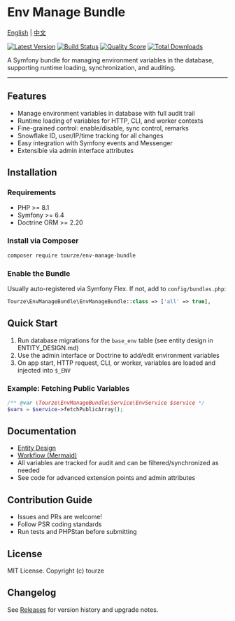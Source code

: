 # Env Manage Bundle

[English](README.md) | [中文](README.zh-CN.md)

[![Latest Version](https://img.shields.io/packagist/v/tourze/env-manage-bundle.svg?style=flat-square)](https://packagist.org/packages/tourze/env-manage-bundle)
[![Build Status](https://img.shields.io/travis/tourze/env-manage-bundle/master.svg?style=flat-square)](https://travis-ci.org/tourze/env-manage-bundle)
[![Quality Score](https://img.shields.io/scrutinizer/g/tourze/env-manage-bundle.svg?style=flat-square)](https://scrutinizer-ci.com/g/tourze/env-manage-bundle)
[![Total Downloads](https://img.shields.io/packagist/dt/tourze/env-manage-bundle.svg?style=flat-square)](https://packagist.org/packages/tourze/env-manage-bundle)

A Symfony bundle for managing environment variables in the database, supporting runtime loading, synchronization, and auditing.

---

## Features

- Manage environment variables in database with full audit trail
- Runtime loading of variables for HTTP, CLI, and worker contexts
- Fine-grained control: enable/disable, sync control, remarks
- Snowflake ID, user/IP/time tracking for all changes
- Easy integration with Symfony events and Messenger
- Extensible via admin interface attributes

## Installation

### Requirements

- PHP >= 8.1
- Symfony >= 6.4
- Doctrine ORM >= 2.20

### Install via Composer

```bash
composer require tourze/env-manage-bundle
```

### Enable the Bundle

Usually auto-registered via Symfony Flex. If not, add to `config/bundles.php`:

```php
Tourze\EnvManageBundle\EnvManageBundle::class => ['all' => true],
```

## Quick Start

1. Run database migrations for the `base_env` table (see entity design in ENTITY_DESIGN.md)
2. Use the admin interface or Doctrine to add/edit environment variables
3. On app start, HTTP request, CLI, or worker, variables are loaded and injected into `$_ENV`

### Example: Fetching Public Variables

```php
/** @var \Tourze\EnvManageBundle\Service\EnvService $service */
$vars = $service->fetchPublicArray();
```

## Documentation

- [Entity Design](ENTITY_DESIGN.md)
- [Workflow (Mermaid)](WORKFLOW.md)
- All variables are tracked for audit and can be filtered/synchronized as needed
- See code for advanced extension points and admin attributes

## Contribution Guide

- Issues and PRs are welcome!
- Follow PSR coding standards
- Run tests and PHPStan before submitting

## License

MIT License. Copyright (c) tourze

## Changelog

See [Releases](https://packagist.org/packages/tourze/env-manage-bundle#releases) for version history and upgrade notes.
